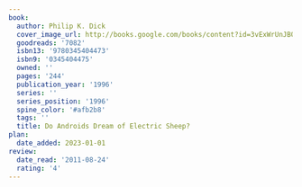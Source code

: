 ```yaml
---
book:
  author: Philip K. Dick
  cover_image_url: http://books.google.com/books/content?id=3vExWrUnJB0C&printsec=frontcover&img=1&zoom=1&edge=curl&source=gbs_api
  goodreads: '7082'
  isbn13: '9780345404473'
  isbn9: '0345404475'
  owned: ''
  pages: '244'
  publication_year: '1996'
  series: ''
  series_position: '1996'
  spine_color: '#afb2b8'
  tags: ''
  title: Do Androids Dream of Electric Sheep?
plan:
  date_added: 2023-01-01
review:
  date_read: '2011-08-24'
  rating: '4'
---
```

